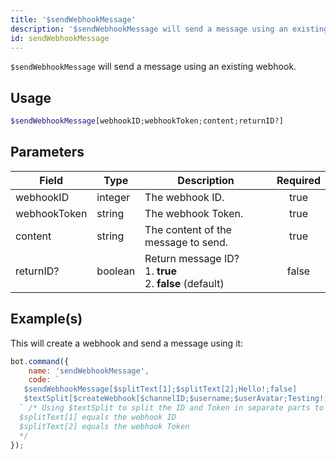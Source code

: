 ```yaml
---
title: '$sendWebhookMessage'
description: '$sendWebhookMessage will send a message using an existing webhook.'
id: sendWebhookMessage
---
```


`$sendWebhookMessage` will send a message using an existing webhook.

## Usage

```php
$sendWebhookMessage[webhookID;webhookToken;content;returnID?]
```

## Parameters

| Field        | Type    | Description                                                                      | Required |
| ------------ | ------- | -------------------------------------------------------------------------------- |:--------:|
| webhookID    | integer | The webhook ID.                                                                  |   true   |
| webhookToken | string  | The webhook Token.                                                               |   true   |
| content      | string  | The content of the message to send.                                              |   true   |
| returnID?    | boolean | Return message ID?  <br /> 1. **true** <br /> 2. **false** (default) |  false   |

## Example(s)

This will create a webhook and send a message using it:

```javascript
bot.command({
    name: 'sendWebhookMessage',
    code: `
   $sendWebhookMessage[$splitText[1];$splitText[2];Hello!;false]
   $textSplit[$createWebhook[$channelID;$username;$userAvatar;Testing!;,];,]
  ` /* Using $textSplit to split the ID and Token in separate parts to use it in sendWebhookMessage
  $splitText[1] equals the webhook ID 
  $splitText[2] equals the webhook Token
  */
});
```